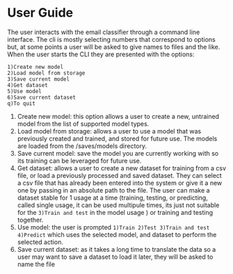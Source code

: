 # User Guide
The user interacts with the email classifier through a command line interface.
The cli is mostly selecting numbers that correspond to options but, at some points a user will be asked to give names to files and the like.
When the user starts the CLI they are presented with the options: 
```
1)Create new model  
2)Load model from storage   
3)Save current model   
4)Get dataset   
5)Use model  
6)Save current dataset   
q)To quit  
```
1. Create new model: this option allows a user to create a new, untrained model from the list of supported model types.
2. Load model from storage: allows a user to use a model that was previously created and trained, and stored for future use. The models are loaded from the /saves/models directory.
3. Save current model: save the model you are currently working with so its training can be leveraged for future use.
4. Get dataset: allows a user to create a new dataset for training from a csv file, or load a previously processed and saved dataset. They can select a csv file that has already been entered into the system or give it a new one by passing in an absolute path to the file. The user can make a dataset stable for 1 usage at a time (training, testing, or predicting, called single usage, it can be used multipule times, its just not suitable for the ```3)Train and test``` in the model usage ) or training and testing together.
5. Use model: the user is prompted ```1)Train 2)Test 3)Train and test 4)Predict``` which uses the selected model, and dataset to perform the selected action.
6. Save current dataset: as it takes a long time to translate the data so a user may want to save a dataset to load it later, they will be asked to name the file


